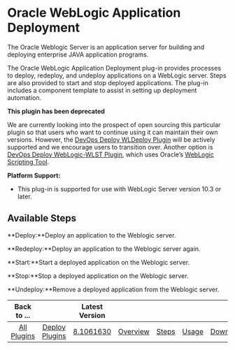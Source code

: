 
# Oracle WebLogic Application Deployment

The Oracle Weblogic Server is an application server for building and deploying enterprise JAVA application programs.

The Oracle WebLogic Application Deployment plug-in provides processes to deploy, redeploy, and undeploy applications on a WebLogic server. Steps are also provided to start and stop deployed applications. The plug-in includes a component template to assist in setting up deployment automation.

**This plugin has been deprecated**

We are currently looking into the prospect of open sourcing this particular plugin so that users who want to continue using it can maintain their own versions. However, the [DevOps Deploy WLDeploy Plugin](https://urbancode.github.io/IBM-UCx-PLUGIN-DOCS/UCD/WLDeploy/) will be actively supported and we encourage users to transition over. Another option is [DevOps Deploy WebLogic-WLST Plugin](https://urbancode.github.io/IBM-UCx-PLUGIN-DOCS/UCD/WebLogic-WLST/), which uses Oracle’s [WebLogic Scripting Tool](https://docs.oracle.com/cd/E29542_01/web.1111/e13715/toc.htm).


**Platform Support:**

* This plug-in is supported for use with WebLogic Server version 10.3 or later.


## Available Steps

**Deploy:**Deploy an application to the Weblogic server.

**Redeploy:**Deploy an application to the Weblogic server again.

**Start:**Start a deployed application on the Weblogic server.

**Stop:**Stop a deployed application on the Weblogic server.

**Undeploy:**Remove a deployed application from the Weblogic server.



|Back to ...||Latest Version|||||
| :---: | :---: | :---: | :---: | :---: | :---: | :---: |
|[All Plugins](../../index.md)|[Deploy Plugins](../README.md)|[8.1061630](https://raw.githubusercontent.com/UrbanCode/IBM-UCD-PLUGINS/main/files/plugin-air-WebLogic-Application-Deployment/plugin-air-WebLogic-Application-Deployment-8.1061630.zip)|[Overview](overview.md)|[Steps](steps.md)|[Usage](usage.md)|[Downloads](downloads.md)|
